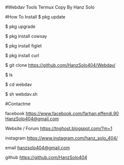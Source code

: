 
#Webdav Tools Termux
Copy By Hanz Solo

#How To Install
$ pkg update

$ pkg upgrade

$ pkg install cowsay

$ pkg install figlet

$ pkg install curl

$ git clone https://github.com/HanzSolo404/Webdav/

$ ls

$ cd webdav

$ sh webdav.sh

#Contactme

facebook
https://www.facebook.com/farhan.effendi.90
HanzSolo404@gmail.com

Website / Forum
https://tnghost.blogspot.com/?m=1

instagram
https://www.instagram.com/hanz_solo_404/

email
hanzsolo404@gmail.com

github
https://github.com/HanzSolo404
